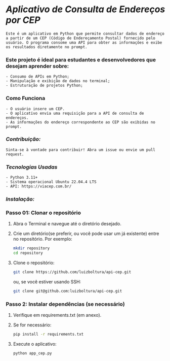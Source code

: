 # *Aplicativo de Consulta de Endereços por CEP*

    Este é um aplicativo em Python que permite consultar dados de endereço a partir de um CEP (Código de Endereçamento Postal) fornecido pelo usuário. O programa consome uma API para obter as informações e exibe os resultados diretamente no prompt.

### Este projeto é ideal para estudantes e desenvolvedores que desejam aprender sobre:

    - Consumo de APIs em Python;
    - Manipulação e exibição de dados no terminal;
    - Estruturação de projetos Python;

### Como Funciona

    - O usuário insere um CEP.
    - O aplicativo envia uma requisição para a API de consulta de endereços.
    - As informações do endereço correspondente ao CEP são exibidas no prompt.

### *Contribuição:*

    Sinta-se à vontade para contribuir! Abra um issue ou envie um pull request.

### *Tecnologias Usadas*

    - Python 3.11+
    - Sistema operacional Ubuntu 22.04.4 LTS
    - API: https://viacep.com.br/

### *Instalação:*

### Passo 01: Clonar o repositório

1. Abra o Terminal e navegue até o diretório desejado.

2. Crie um diretório(se preferir, ou você pode usar um já existente) entre no repositório.
    Por exemplo:

   ```bash
   mkdir repository
   cd repository
    ```

3. Clone o repositório:

    ```bash
   git clone https://github.com/luizboltura/api-cep.git
    ```
   ou, se você estiver usando SSH:

    ```bash
   git clone git@github.com:luizboltura/api-cep.git
    ```

### Passo 2: Instalar dependências (se necessário)

1.  Verifique em requirements.txt (em anexo).

2. Se for necessário:
    
    ```bash
    pip install -r requirements.txt
    ```

3. Execute o aplicativo:

    ```bash
    python app_cep.py
    ```




